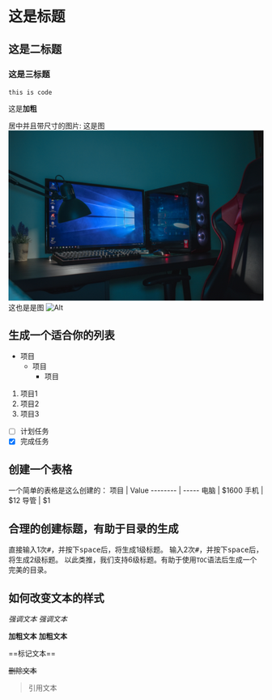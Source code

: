 # 这是标题
## 这是二标题
### 这是三标题
```
this is code
```
这是**加粗**

居中并且带尺寸的图片: 
这是图
![Alt](https://github.com/didii-ret/-/blob/master/balkouras-nicos-ncOQxZe8Krw-unsplash.jpg)
这也是是图
![Alt](https://img-blog.csdnimg.cn/20210316190918570.png)

## 生成一个适合你的列表

- 项目
  - 项目
    - 项目

1. 项目1
2. 项目2
3. 项目3

- [ ] 计划任务
- [x] 完成任务

## 创建一个表格
一个简单的表格是这么创建的：
项目     | Value
-------- | -----
电脑  | $1600
手机  | $12
导管  | $1
## 合理的创建标题，有助于目录的生成

直接输入1次<kbd>#</kbd>，并按下<kbd>space</kbd>后，将生成1级标题。
输入2次<kbd>#</kbd>，并按下<kbd>space</kbd>后，将生成2级标题。
以此类推，我们支持6级标题。有助于使用`TOC`语法后生成一个完美的目录。

## 如何改变文本的样式

*强调文本* _强调文本_

**加粗文本** __加粗文本__

==标记文本==

~~删除文本~~

> 引用文本
